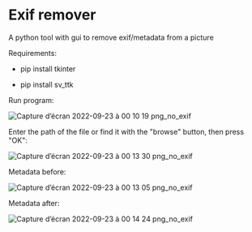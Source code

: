  # Exif remover 
A python tool with gui to remove exif/metadata from a picture

Requirements: 

- pip install tkinter 

- pip install sv_ttk

Run program:

![Capture d’écran 2022-09-23 à 00 10 19 png_no_exif](https://user-images.githubusercontent.com/111251905/191862889-b6aaef4d-f471-46ea-a091-8d94a33cc0d5.jpg)

Enter the path of the file or find it with the "browse" button, then press "OK":

![Capture d’écran 2022-09-23 à 00 13 30 png_no_exif](https://user-images.githubusercontent.com/111251905/191862896-ba950849-e523-45be-913b-64383aa54b77.jpg)


Metadata before:

![Capture d’écran 2022-09-23 à 00 13 05 png_no_exif](https://user-images.githubusercontent.com/111251905/191862773-42fdb8d8-d30d-4f93-8dc4-f322c25cf104.jpg)



Metadata after:

![Capture d’écran 2022-09-23 à 00 14 24 png_no_exif](https://user-images.githubusercontent.com/111251905/191862936-b5ad2a0a-ad8e-4964-bb0d-0c6f29f04e0e.jpg)
